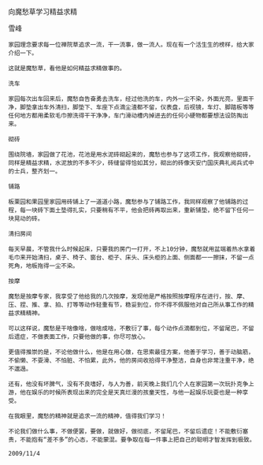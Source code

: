 向魔愁草学习精益求精

雪峰


    家园理念要求每一位禅院草追求一流，干一流事，做一流人。现在有一个活生生的榜样，给大家介绍一下。

    这就是魔愁草，看他是如何精益求精做事的。

    洗车

    家园每次出车回来后，魔愁自告奋勇去洗车，经过他洗的车，内外一尘不染，外面光亮，里面干净，脚垫拿出车外清扫，脚垫下、车座下点滴尘渣都不留，仪表盘，后视镜，车灯、脚踏板等等任何地方都用柔软毛巾擦洗得干干净净，车门滑动槽内掉进去的任何小硬物都要想法设防掏出来。

    砌砖

    围绕院墙，家园做了花池，花池是用水泥砖砌起来的，魔愁也参与了这项工作，我观察他砌砖，同样是精益求精，水泥放的不多不少，砖缝留得恰如其分，砌出的砖像天安门国庆典礼阅兵式中的士兵，整齐划一。

    铺路

    板栗园和果园里家园用砖铺上了一道道小路，魔愁参与了铺路工作，我同样观察了他铺路的过程，每一块砖下面土垫得扎实，只要稍有不平，他会把砖再取出来，重新铺垫，绝不留下任何一块晃动的砖。

    清扫房间

    每天早晨，不管我什么时候起床，只要我的房门一打开，不上10分钟，魔愁就用盆端着热水拿着毛巾来开始清扫，桌子、椅子、窗台、柜子、床头、床头柜的上面、侧面都一一擦抹，不留一点死角，地板拖得一尘不染。

    按摩
 
    魔愁是按摩专家，我享受了他给我的几次按摩，发现他是严格按照按摩程序在进行，按、摩、压、捏、推、拿、拍、打等等动作轻重有节，稳妥到位，你不得不佩服他对自己所从事工作的精益求精精神。

    可以这样说，魔愁是干啥像啥，做啥成啥，不敷衍了事，每个动作点滴都到位，不留尾巴，不留后遗症，不做表面工作，只要他做的事，你尽可放心。

    更值得推崇的是，不论他做什么，他是在用心做，在思索最佳方案，他善于学习，善于动脑筋，不偷懒、不耍滑、不怕脏、不怕累，此外，他的房间收拾得干净整洁，自身也非常注重干净，绝不邋遢。

    还有，他没有坏脾气，没有不良嗜好，与人为善，前天晚上我们几个人在家园第一次玩扑克争上游，他在娱乐的时候所表现出来的完全是天真烂漫的孩童天性，与他一起娱乐玩耍也是一种享受。

    在我眼里，魔愁的精神就是追求一流的精神，值得我们学习！

    不论我们做什么事，不做便罢，要做，就做好，做彻底，不留尾巴，不留后遗症！不能敷衍塞责，不能抱有“差不多”的心态，不能蒙混。要争取在每一件事上把自己的聪明才智发挥到极致。

    2009/11/4



